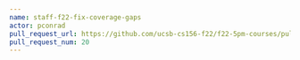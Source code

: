 ```yaml
---
name: staff-f22-fix-coverage-gaps
actor: pconrad
pull_request_url: https://github.com/ucsb-cs156-f22/f22-5pm-courses/pull/20
pull_request_num: 20
---
```

